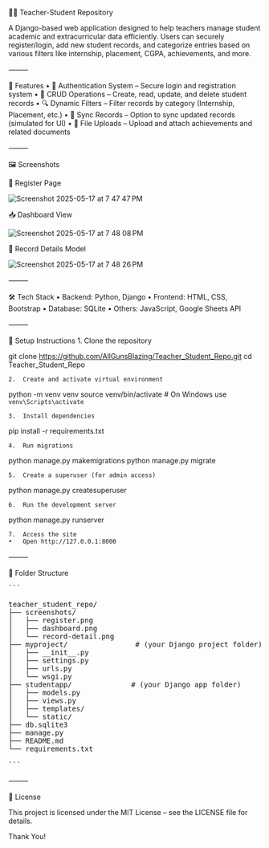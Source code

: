 🧑‍🏫 Teacher-Student Repository

A Django-based web application designed to help teachers manage student academic and extracurricular data efficiently. Users can securely register/login, add new student records, and categorize entries based on various filters like internship, placement, CGPA, achievements, and more.

⸻

🚀 Features
	•	🔐 Authentication System – Secure login and registration system
	•	📝 CRUD Operations – Create, read, update, and delete student records
	•	🔍 Dynamic Filters – Filter records by category (Internship, Placement, etc.)
	•	🔄 Sync Records – Option to sync updated records (simulated for UI)
	•	📂 File Uploads – Upload and attach achievements and related documents

⸻

🖼️ Screenshots

🔐 Register Page

![Screenshot 2025-05-17 at 7 47 47 PM](https://github.com/user-attachments/assets/e298497a-7492-456e-b73a-81747ccf1543)

📥 Dashboard View

![Screenshot 2025-05-17 at 7 48 08 PM](https://github.com/user-attachments/assets/b9b2fd1a-2964-4cd6-bf1b-d2b3e37d9e58)

📄 Record Details Model

![Screenshot 2025-05-17 at 7 48 26 PM](https://github.com/user-attachments/assets/ee21180e-c45a-4856-ac60-9349e4c74cc4)



⸻

🛠️ Tech Stack
	•	Backend: Python, Django
	•	Frontend: HTML, CSS, Bootstrap
	•	Database: SQLite
	•	Others: JavaScript, Google Sheets API

⸻

🧰 Setup Instructions
	1.	Clone the repository

git clone https://github.com/AllGunsBlazing/Teacher_Student_Repo.git
cd Teacher_Student_Repo


	2.	Create and activate virtual environment

python -m venv venv
source venv/bin/activate  # On Windows use `venv\Scripts\activate`


	3.	Install dependencies

pip install -r requirements.txt


	4.	Run migrations

python manage.py makemigrations
python manage.py migrate


	5.	Create a superuser (for admin access)

python manage.py createsuperuser


	6.	Run the development server

python manage.py runserver


	7.	Access the site
	•	Open http://127.0.0.1:8000

⸻

📁 Folder Structure

<pre>
```

teacher_student_repo/
├── screenshots/
│   ├── register.png
│   ├── dashboard.png
│   └── record-detail.png
├── myproject/                # (your Django project folder)
│   ├── __init__.py
│   ├── settings.py
│   ├── urls.py
│   └── wsgi.py
├── studentapp/              # (your Django app folder)
│   ├── models.py
│   ├── views.py
│   ├── templates/
│   └── static/
├── db.sqlite3
├── manage.py
├── README.md
└── requirements.txt
  
```
</pre>
⸻

📜 License

This project is licensed under the MIT License – see the LICENSE file for details.

Thank You!
